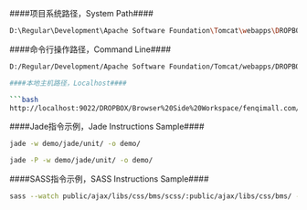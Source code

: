####项目系统路径，System Path####

```bash
D:\Regular\Development\Apache Software Foundation\Tomcat\webapps\DROPBOX\Browser Side Workspace\fenqimall.com\
```

####命令行操作路径，Command Line####

```bash
D:/Regular/Development/Apache Software Foundation/Tomcat/webapps/DROPBOX/Browser Side Workspace/fenqimall.com/

####本地主机路径，Localhost####

```bash
http://localhost:9022/DROPBOX/Browser%20Side%20Workspace/fenqimall.com/view/index.html
```

####Jade指令示例，Jade Instructions Sample####

```bash
jade -w demo/jade/unit/ -o demo/
```

```bash
jade -P -w demo/jade/unit/ -o demo/
```

####SASS指令示例，SASS Instructions Sample####

```bash
sass --watch public/ajax/libs/css/bms/scss/:public/ajax/libs/css/bms/ --style compressed --scss
```